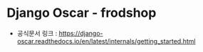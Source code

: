 # Django Oscar - frodshop 
- 공식문서 링크 : https://django-oscar.readthedocs.io/en/latest/internals/getting_started.html
